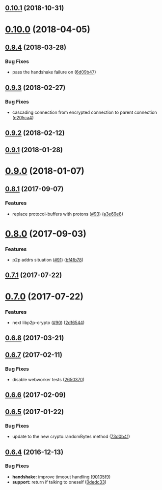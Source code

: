 <a name="0.10.1"></a>
## [0.10.1](https://github.com/ipfs/js-libp2p-secio/compare/v0.10.0...v0.10.1) (2018-10-31)



<a name="0.10.0"></a>
# [0.10.0](https://github.com/ipfs/js-libp2p-secio/compare/v0.9.4...v0.10.0) (2018-04-05)



<a name="0.9.4"></a>
## [0.9.4](https://github.com/ipfs/js-libp2p-secio/compare/v0.9.3...v0.9.4) (2018-03-28)


### Bug Fixes

* pass the handshake failure on ([6d09b47](https://github.com/ipfs/js-libp2p-secio/commit/6d09b47))



<a name="0.9.3"></a>
## [0.9.3](https://github.com/ipfs/js-libp2p-secio/compare/v0.9.2...v0.9.3) (2018-02-27)


### Bug Fixes

* cascading connection from encrypted connection to parent connection ([e205ca4](https://github.com/ipfs/js-libp2p-secio/commit/e205ca4))



<a name="0.9.2"></a>
## [0.9.2](https://github.com/ipfs/js-libp2p-secio/compare/v0.9.1...v0.9.2) (2018-02-12)



<a name="0.9.1"></a>
## [0.9.1](https://github.com/ipfs/js-libp2p-secio/compare/v0.9.0...v0.9.1) (2018-01-28)



<a name="0.9.0"></a>
# [0.9.0](https://github.com/ipfs/js-libp2p-secio/compare/v0.8.1...v0.9.0) (2018-01-07)



<a name="0.8.1"></a>
## [0.8.1](https://github.com/ipfs/js-libp2p-secio/compare/v0.8.0...v0.8.1) (2017-09-07)


### Features

* replace protocol-buffers with protons ([#93](https://github.com/ipfs/js-libp2p-secio/issues/93)) ([a3e69e8](https://github.com/ipfs/js-libp2p-secio/commit/a3e69e8))



<a name="0.8.0"></a>
# [0.8.0](https://github.com/ipfs/js-libp2p-secio/compare/v0.7.1...v0.8.0) (2017-09-03)


### Features

* p2p addrs situation ([#91](https://github.com/ipfs/js-libp2p-secio/issues/91)) ([bf4fb78](https://github.com/ipfs/js-libp2p-secio/commit/bf4fb78))



<a name="0.7.1"></a>
## [0.7.1](https://github.com/ipfs/js-libp2p-secio/compare/v0.7.0...v0.7.1) (2017-07-22)



<a name="0.7.0"></a>
# [0.7.0](https://github.com/ipfs/js-libp2p-secio/compare/v0.6.8...v0.7.0) (2017-07-22)


### Features

* next libp2p-crypto ([#90](https://github.com/ipfs/js-libp2p-secio/issues/90)) ([2df6544](https://github.com/ipfs/js-libp2p-secio/commit/2df6544))



<a name="0.6.8"></a>
## [0.6.8](https://github.com/ipfs/js-libp2p-secio/compare/v0.6.7...v0.6.8) (2017-03-21)



<a name="0.6.7"></a>
## [0.6.7](https://github.com/ipfs/js-libp2p-secio/compare/v0.6.6...v0.6.7) (2017-02-11)


### Bug Fixes

* disable webworker tests ([2650370](https://github.com/ipfs/js-libp2p-secio/commit/2650370))



<a name="0.6.6"></a>
## [0.6.6](https://github.com/ipfs/js-libp2p-secio/compare/v0.6.5...v0.6.6) (2017-02-09)



<a name="0.6.5"></a>
## [0.6.5](https://github.com/ipfs/js-libp2p-secio/compare/v0.6.4...v0.6.5) (2017-01-22)


### Bug Fixes

* update to the new crypto.randomBytes method ([73d0b41](https://github.com/ipfs/js-libp2p-secio/commit/73d0b41))



<a name="0.6.4"></a>
## [0.6.4](https://github.com/ipfs/js-libp2p-secio/compare/v0.6.3...v0.6.4) (2016-12-13)


### Bug Fixes

* **handshake:** improve timeout handling ([90105f9](https://github.com/ipfs/js-libp2p-secio/commit/90105f9))
* **support:** return if talking to oneself ([0dedc33](https://github.com/ipfs/js-libp2p-secio/commit/0dedc33))



